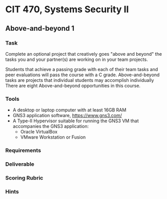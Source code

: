 # CIT 470, Systems Security II
## Above-and-beyond 1
### Task
Complete an optional project that creatively goes "above and beyond" the tasks you and your partner(s) are working on in your team projects.

Students that achieve a passing grade with each of their team tasks and peer evaluations will pass the course with a C grade.
Above-and-beyond tasks are projects that individual students may accomplish individually
There are eight Above-and-beyond opportunities in this course.

### Tools
- A desktop or laptop computer with at least 16GB RAM
- GNS3 application software, https://www.gns3.com/
- A Type-II Hypervisor suitable for running the GNS3 VM that accompanies the GNS3 application:
  - Oracle VirtualBox
  - VMware Workstation or Fusion

### Requirements


### Deliverable

### Scoring Rubric

### Hints
